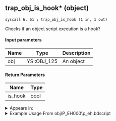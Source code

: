 ## trap_obj_is_hook* (object)

`syscall 6, 61 ; trap_obj_is_hook (1 in, 1 out)`

Checks if an object script execution is a hook?

#### Input parameters
| Name | Type | Description
|------|------|------------
| obj   | YS::OBJ_125   | An object


#### Return Parameters
| Name | Type
|------|-----
| is_hook   | bool   


<details>
	<summary>Appears in:</summary>
| filename | Entity (obj)
|----------|-------------
| obj\P_EH000\p_eh.bdscript       | ((P) Riku)          
| obj\P_EH000_LAST\p_eh.bdscript       | ((P) Riku (final battle))          

</details>

<details>
	<summary>Example Usage From obj\P_EH000\p_eh.bdscript</summary>
```plaintext
L493:
 dup 
 jz L502
 pushFromPWp W0
 syscall 6, 61 ; trap_obj_is_hook (1 in, 1 out)
 eqz 
 eqzv
```
</details>

